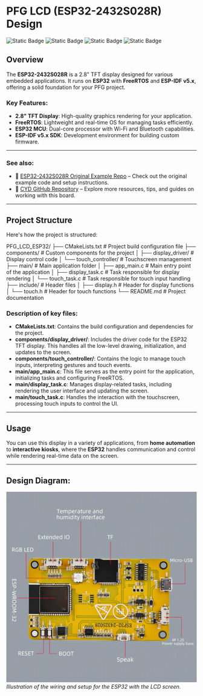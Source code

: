 # PFG LCD (ESP32-2432S028R) Design

![Static Badge](https://img.shields.io/badge/DEVICE-ESP32--2432S028R-8A2BE2) ![Static Badge](https://img.shields.io/badge/MCU-ESP32-8A2BE2)
![Static Badge](https://img.shields.io/badge/OS-FreeRTOS-green) ![Static Badge](https://img.shields.io/badge/SDK-ESP--IDF%20v5.x-blue)

## Overview

The **ESP32-2432S028R** is a 2.8" TFT display designed for various embedded applications. It runs on **ESP32** with **FreeRTOS** and **ESP-IDF v5.x**, offering a solid foundation for your PFG project.

### Key Features:
- **2.8" TFT Display**: High-quality graphics rendering for your application.
- **FreeRTOS**: Lightweight and real-time OS for managing tasks efficiently.
- **ESP32 MCU**: Dual-core processor with Wi-Fi and Bluetooth capabilities.
- **ESP-IDF v5.x SDK**: Development environment for building custom firmware.

---

### See also:
* 📁 [ESP32-2432S028R Original Example Repo](https://github.com/limpens/esp32-2432S028R) – Check out the original example code and setup instructions.
* 📁 [CYD GitHub Repository](https://github.com/witnessmenow/ESP32-Cheap-Yellow-Display/tree/main) – Explore more resources, tips, and guides on working with this board.

---

## Project Structure

Here's how the project is structured:

PFG_LCD_ESP32/ 
├── CMakeLists.txt # Project build configuration file 
├── components/ # Custom components for the project 
│ ├── display_driver/ # Display control code 
│ └── touch_controller/ # Touchscreen management 
├── main/ # Main application folder 
│ ├── app_main.c # Main entry point of the application 
│ ├── display_task.c # Task responsible for display rendering 
│ └── touch_task.c # Task responsible for touch input handling 
├── include/ # Header files 
│ ├── display.h # Header for display functions 
│ └── touch.h # Header for touch functions 
└── README.md # Project documentation

### Description of key files:

- **CMakeLists.txt**: Contains the build configuration and dependencies for the project.
- **components/display_driver/**: Includes the driver code for the ESP32 TFT display. This handles all the low-level drawing, initialization, and updates to the screen.
- **components/touch_controller/**: Contains the logic to manage touch inputs, interpreting gestures and touch events.
- **main/app_main.c**: This file serves as the entry point for the application, initializing tasks and configuring FreeRTOS.
- **main/display_task.c**: Manages display-related tasks, including rendering the user interface and updating the screen.
- **main/touch_task.c**: Handles the interaction with the touchscreen, processing touch inputs to control the UI.

---

## Usage

You can use this display in a variety of applications, from **home automation** to **interactive kiosks**, where the **ESP32** handles communication and control while rendering real-time data on the screen.

---

## Design Diagram:

![ESP32-2432S028R Setup](src/ESP32-2432S028R.png)  
*Illustration of the wiring and setup for the ESP32 with the LCD screen.*